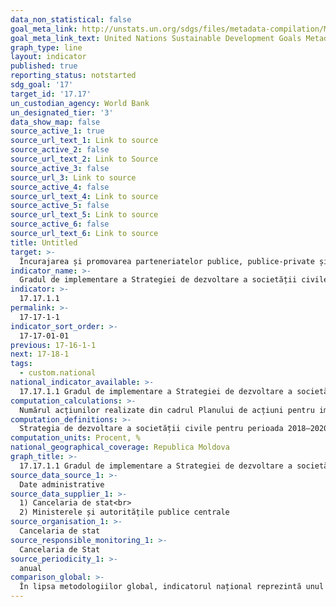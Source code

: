 ```yaml
---
data_non_statistical: false
goal_meta_link: http://unstats.un.org/sdgs/files/metadata-compilation/Metadata-Goal-17.pdf
goal_meta_link_text: United Nations Sustainable Development Goals Metadata (pdf 468kB)
graph_type: line
layout: indicator
published: true
reporting_status: notstarted
sdg_goal: '17'
target_id: '17.17'
un_custodian_agency: World Bank
un_designated_tier: '3'
data_show_map: false
source_active_1: true
source_url_text_1: Link to source
source_active_2: false
source_url_text_2: Link to Source
source_active_3: false
source_url_3: Link to source
source_active_4: false
source_url_text_4: Link to source
source_active_5: false
source_url_text_5: Link to source
source_active_6: false
source_url_text_6: Link to source
title: Untitled
target: >-
  Încurajarea și promovarea parteneriatelor publice, publice-private și cu societatea civilă eficiente, în baza experienței și strategiilor de resurse ale parteneriatelor
indicator_name: >-
  Gradul de implementare a Strategiei de dezvoltare a societății civile
indicator: >-
  17.17.1.1
permalink: >-
  17-17-1-1
indicator_sort_order: >-
  17-17-01-01
previous: 17-16-1-1
next: 17-18-1
tags:
  - custom.national
national_indicator_available: >-
  17.17.1.1 Gradul de implementare a Strategiei de dezvoltare a societății civile
computation_calculations: >-
  Numărul acțiunilor realizate din cadrul Planului de acțiuni pentru implementarea Strategiei de dezvoltare a societății civile pentru perioada 2018–2020 raportate la numărul total al acțiunilor planificate *100
computation_definitions: >-
  Strategia de dezvoltare a societății civile pentru perioada 2018–2020 (HG. 51/2018)  reflectă angajamentul Republicii Moldova de a consolida în mod sistematic condițiile pentru dezvoltarea dinamică a societății civile. Fiind edificată pe principiile încrederii reciproce, parteneriatului, transparenței, participării, nonpartizanatului politic, Strategia continuă eforturile demarate în cadrul realizării strategiilor precedente de dezvoltare a societății civile și se axează pe aceleași priorități. Monitorizarea și evaluarea implementării Strategiei se realizează prin intermediul instrumentelor prevăzute de către aceasta în secțiunea a 5-a „Monitorizarea și evaluarea Strategiei”. Guvernul, în cooperare cu organizațiile societății civile, prezentă anual Parlamentului, până la data de 31 martie, un raport privind implementarea strategiei și realizarea planului de acțiuni, indicate .
computation_units: Procent, %
national_geographical_coverage: Republica Moldova
graph_title: >-
  17.17.1.1 Gradul de implementare a Strategiei de dezvoltare a societății civile
source_data_source_1: >-
  Date administrative
source_data_supplier_1: >-
  1) Cancelaria de stat<br> 
  2) Ministerele și autoritățile publice centrale
source_organisation_1: >-
  Cancelaria de stat
source_responsible_monitoring_1: >-
  Cancelaria de Stat
source_periodicity_1: >-
  anual
comparison_global: >-
  În lipsa metodologiilor global, indicatorul național reprezintă unul complementar menit să răspundă țintei globale stabilite
---
```

